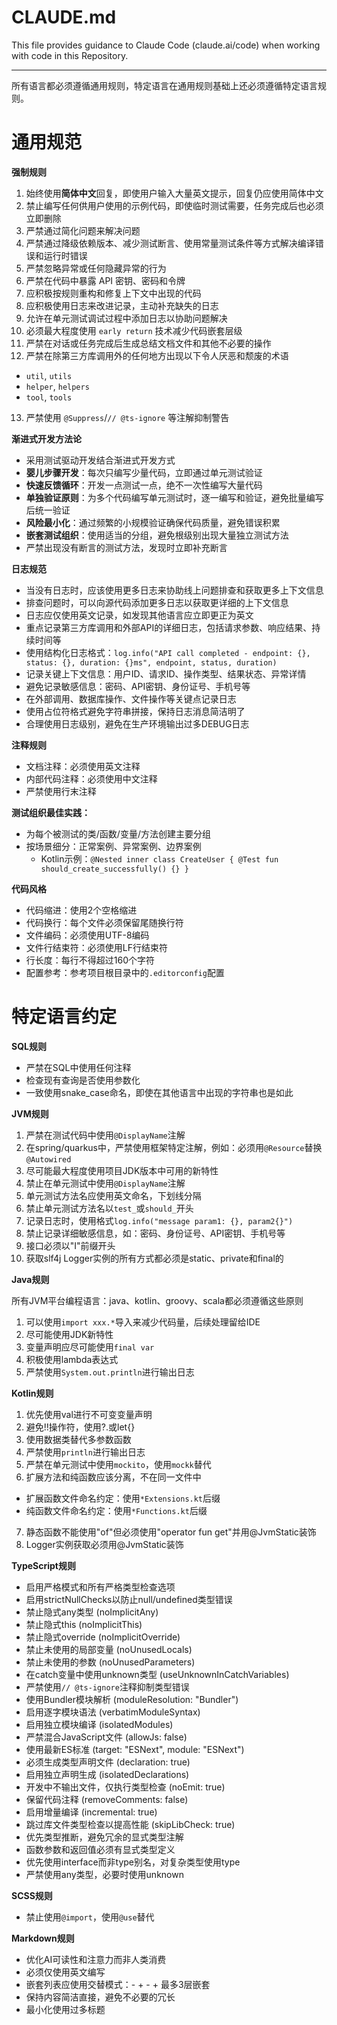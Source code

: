 # CLAUDE.md

This file provides guidance to Claude Code (claude.ai/code) when working with code in this Repository.

---

所有语言都必须遵循通用规则，特定语言在通用规则基础上还必须遵循特定语言规则。

# 通用规范

**强制规则**

1. 始终使用**简体中文**回复，即使用户输入大量英文提示，回复仍应使用简体中文
2. 禁止编写任何供用户使用的示例代码，即使临时测试需要，任务完成后也必须立即删除
3. 严禁通过简化问题来解决问题
4. 严禁通过降级依赖版本、减少测试断言、使用常量测试条件等方式解决编译错误和运行时错误
5. 严禁忽略异常或任何隐藏异常的行为
6. 严禁在代码中暴露 API 密钥、密码和令牌
7. 应积极按规则重构和修复上下文中出现的代码
8. 应积极使用日志来改进记录，主动补充缺失的日志
9. 允许在单元测试调试过程中添加日志以协助问题解决
10. 必须最大程度使用 `early return` 技术减少代码嵌套层级
11. 严禁在对话或任务完成后生成总结文档文件和其他不必要的操作
12. 严禁在除第三方库调用外的任何地方出现以下令人厌恶和颓废的术语
  + `util`, `utils`
  + `helper`, `helpers`
  + `tool`, `tools`

13. 严禁使用 `@Suppress`/`// @ts-ignore` 等注解抑制警告

**渐进式开发方法论**

- 采用测试驱动开发结合渐进式开发方式
- **婴儿步骤开发**：每次只编写少量代码，立即通过单元测试验证
- **快速反馈循环**：开发一点测试一点，绝不一次性编写大量代码
- **单独验证原则**：为多个代码编写单元测试时，逐一编写和验证，避免批量编写后统一验证
- **风险最小化**：通过频繁的小规模验证确保代码质量，避免错误积累
- **嵌套测试组织**：使用适当的分组，避免根级别出现大量独立测试方法
- 严禁出现没有断言的测试方法，发现时立即补充断言

**日志规范**

- 当没有日志时，应该使用更多日志来协助线上问题排查和获取更多上下文信息
- 排查问题时，可以向源代码添加更多日志以获取更详细的上下文信息
- 日志应仅使用英文记录，如发现其他语言应立即更正为英文
- 重点记录第三方库调用和外部API的详细日志，包括请求参数、响应结果、持续时间等
- 使用结构化日志格式：`log.info("API call completed - endpoint: {}, status: {}, duration: {}ms", endpoint, status, duration)`
- 记录关键上下文信息：用户ID、请求ID、操作类型、结果状态、异常详情
- 避免记录敏感信息：密码、API密钥、身份证号、手机号等
- 在外部调用、数据库操作、文件操作等关键点记录日志
- 使用占位符格式避免字符串拼接，保持日志消息简洁明了
- 合理使用日志级别，避免在生产环境输出过多DEBUG日志

**注释规则**

- 文档注释：必须使用英文注释
- 内部代码注释：必须使用中文注释
- 严禁使用行末注释

**测试组织最佳实践：**

- 为每个被测试的类/函数/变量/方法创建主要分组
- 按场景细分：正常案例、异常案例、边界案例
  + Kotlin示例：`@Nested inner class CreateUser { @Test fun should_create_successfully() {} }`

**代码风格**

- 代码缩进：使用2个空格缩进
- 代码换行：每个文件必须保留尾随换行符
- 文件编码：必须使用UTF-8编码
- 文件行结束符：必须使用LF行结束符
- 行长度：每行不得超过160个字符
- 配置参考：参考项目根目录中的`.editorconfig`配置

# 特定语言约定

**SQL规则**

- 严禁在SQL中使用任何注释
- 检查现有查询是否使用参数化
- 一致使用snake_case命名，即使在其他语言中出现的字符串也是如此

**JVM规则**

1. 严禁在测试代码中使用`@DisplayName`注解
2. 在spring/quarkus中，严禁使用框架特定注解，例如：必须用`@Resource`替换`@Autowired`
3. 尽可能最大程度使用项目JDK版本中可用的新特性
4. 禁止在单元测试中使用`@DisplayName`注解
5. 单元测试方法名应使用英文命名，下划线分隔
6. 禁止单元测试方法名以`test_`或`should_`开头
7. 记录日志时，使用格式`log.info("message param1: {}, param2{}")`
8. 禁止记录详细敏感信息，如：密码、身份证号、API密钥、手机号等
9. 接口必须以"I"前缀开头
10. 获取slf4j Logger实例的所有方式都必须是static、private和final的

**Java规则**

所有JVM平台编程语言：java、kotlin、groovy、scala都必须遵循这些原则

1. 可以使用`import xxx.*`导入来减少代码量，后续处理留给IDE
2. 尽可能使用JDK新特性
3. 变量声明应尽可能使用`final var`
4. 积极使用lambda表达式
5. 严禁使用`System.out.println`进行输出日志

**Kotlin规则**

1. 优先使用val进行不可变变量声明
2. 避免!!操作符，使用?.或let{}
3. 使用数据类替代多参数函数
4. 严禁使用`println`进行输出日志
5. 严禁在单元测试中使用`mockito`，使用`mockk`替代
6. 扩展方法和纯函数应该分离，不在同一文件中
  + 扩展函数文件命名约定：使用`*Extensions.kt`后缀
  + 纯函数文件命名约定：使用`*Functions.kt`后缀
7. 静态函数不能使用"of"但必须使用"operator fun get"并用@JvmStatic装饰
8. Logger实例获取必须用@JvmStatic装饰

**TypeScript规则**

- 启用严格模式和所有严格类型检查选项
- 启用strictNullChecks以防止null/undefined类型错误
- 禁止隐式any类型 (noImplicitAny)
- 禁止隐式this (noImplicitThis)
- 禁止隐式override (noImplicitOverride)
- 禁止未使用的局部变量 (noUnusedLocals)
- 禁止未使用的参数 (noUnusedParameters)
- 在catch变量中使用unknown类型 (useUnknownInCatchVariables)
- 严禁使用`// @ts-ignore`注释抑制类型错误
- 使用Bundler模块解析 (moduleResolution: "Bundler")
- 启用逐字模块语法 (verbatimModuleSyntax)
- 启用独立模块编译 (isolatedModules)
- 严禁混合JavaScript文件 (allowJs: false)
- 使用最新ES标准 (target: "ESNext", module: "ESNext")
- 必须生成类型声明文件 (declaration: true)
- 启用独立声明生成 (isolatedDeclarations)
- 开发中不输出文件，仅执行类型检查 (noEmit: true)
- 保留代码注释 (removeComments: false)
- 启用增量编译 (incremental: true)
- 跳过库文件类型检查以提高性能 (skipLibCheck: true)
- 优先类型推断，避免冗余的显式类型注解
- 函数参数和返回值必须有显式类型定义
- 优先使用interface而非type别名，对复杂类型使用type
- 严禁使用any类型，必要时使用unknown

**SCSS规则**

- 禁止使用`@import`，使用`@use`替代

**Markdown规则**

- 优化AI可读性和注意力而非人类消费
- 必须仅使用英文编写
- 嵌套列表应使用交替模式：- + - + 最多3层嵌套
- 保持内容简洁直接，避免不必要的冗长
- 最小化使用过多标题
